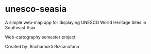 # unesco-seasia

A simple web-map app for displaying UNESCO World Heritage Sites in Southeast Asia



Web-cartography semester project

Created by: Rochamukti Rizcanofana
